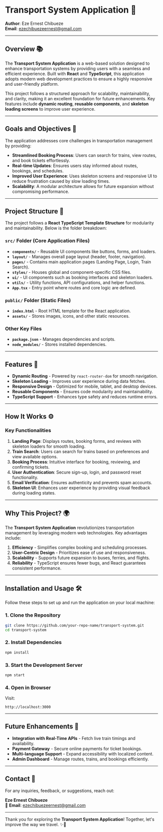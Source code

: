 # Transport System Application 🚆

**Author**: Eze Ernest Chibueze  
**Email**: [ezechibuezeernest@gmail.com](mailto:ezechibuezeernest@gmail.com)

---

## Overview 📚

The **Transport System Application** is a web-based solution designed to enhance transportation systems by providing users with a seamless and efficient experience. Built with **React** and **TypeScript**, this application adopts modern web development practices to ensure a highly responsive and user-friendly platform.

This project follows a structured approach for scalability, maintainability, and clarity, making it an excellent foundation for future enhancements. Key features include **dynamic routing**, **reusable components**, and **skeleton loading screens** to improve user experience.

---

## Goals and Objectives 🎯

The application addresses core challenges in transportation management by providing:

- **Streamlined Booking Process**: Users can search for trains, view routes, and book tickets effortlessly.
- **Real-time Updates**: Ensures users stay informed about routes, bookings, and schedules.
- **Improved User Experience**: Uses skeleton screens and responsive UI to reduce frustration caused by slow loading times.
- **Scalability**: A modular architecture allows for future expansion without compromising performance.

---

## Project Structure 📂

The project follows a **React TypeScript Template Structure** for modularity and maintainability. Below is the folder breakdown:

### **`src/` Folder** (Core Application Files)
- **`components/`** - Reusable UI components like buttons, forms, and loaders.
- **`layout/`** - Manages overall page layout (header, footer, navigation).
- **`pages/`** - Contains main application pages (Landing Page, Login, Train Search).
- **`styles/`** - Houses global and component-specific CSS files.
- **`ui/`** - UI components such as booking interfaces and skeleton loaders.
- **`utils/`** - Utility functions, API configurations, and helper functions.
- **`App.tsx`** - Entry point where routes and core logic are defined.

### **`public/` Folder** (Static Files)
- **`index.html`** - Root HTML template for the React application.
- **`assets/`** - Stores images, icons, and other static resources.

### **Other Key Files**
- **`package.json`** - Manages dependencies and scripts.
- **`node_modules/`** - Stores installed dependencies.

---

## Features 🚀

- **Dynamic Routing** - Powered by `react-router-dom` for smooth navigation.
- **Skeleton Loading** - Improves user experience during data fetches.
- **Responsive Design** - Optimized for mobile, tablet, and desktop devices.
- **Reusable Components** - Ensures code modularity and maintainability.
- **TypeScript Support** - Enhances type safety and reduces runtime errors.

---

## How It Works ⚙️

### **Key Functionalities**
1. **Landing Page**: Displays routes, booking forms, and reviews with skeleton loaders for smooth loading.
2. **Train Search**: Users can search for trains based on preferences and view available options.
3. **Booking Process**: Intuitive interface for booking, reviewing, and confirming tickets.
4. **User Authentication**: Secure sign-up, login, and password reset functionality.
5. **Email Verification**: Ensures authenticity and prevents spam accounts.
6. **Skeleton UI**: Enhances user experience by providing visual feedback during loading states.

---

## Why This Project? 🌍

The **Transport System Application** revolutionizes transportation management by leveraging modern web technologies. Key advantages include:

1. **Efficiency** - Simplifies complex booking and scheduling processes.
2. **User-Centric Design** - Prioritizes ease of use and responsiveness.
3. **Scalability** - Supports future expansion to buses, ferries, and flights.
4. **Reliability** - TypeScript ensures fewer bugs, and React guarantees consistent performance.

---

## Installation and Usage 🛠️

Follow these steps to set up and run the application on your local machine:

### **1. Clone the Repository**
```bash
git clone https://github.com/your-repo-name/transport-system.git
cd transport-system
```

### **2. Install Dependencies**
```bash
npm install
```

### **3. Start the Development Server**
```bash
npm start
```

### **4. Open in Browser**
Visit:
```
http://localhost:3000
```

---

## Future Enhancements 🔮

- **Integration with Real-Time APIs** - Fetch live train timings and availability.
- **Payment Gateway** - Secure online payments for ticket bookings.
- **Multi-language Support** - Expand accessibility with localized content.
- **Admin Dashboard** - Manage routes, trains, and bookings efficiently.

---

## Contact 📩
For any inquiries, feedback, or suggestions, reach out:

**Eze Ernest Chibueze**  
📧 **Email**: [ezechibuezeernest@gmail.com](mailto:ezechibuezeernest@gmail.com)

---

Thank you for exploring the **Transport System Application**! Together, let's improve the way we travel. ✨🚀
